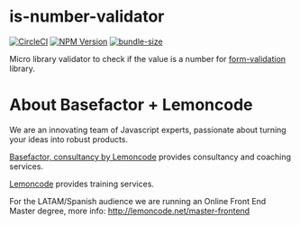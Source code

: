 # is-number-validator

[![CircleCI](https://badgen.net/github/status/Lemoncode/is-number-validator/master/ci?icon=circleci&label=circleci)](https://circleci.com/gh/Lemoncode/is-number-validator/tree/master)
[![NPM Version](https://badgen.net/npm/v/@lemoncode/is-number-validator?icon=npm&label=npm)](https://www.npmjs.com/package/@lemoncode/is-number-validator)
[![bundle-size](https://badgen.net/bundlephobia/min/@lemoncode/is-number-validator)](https://bundlephobia.com/result?p=@lemoncode/is-number-validator)

Micro library validator to check if the value is a number for [form-validation](https://github.com/Lemoncode/form-validation) library.

# About Basefactor + Lemoncode

We are an innovating team of Javascript experts, passionate about turning your ideas into robust products.

[Basefactor, consultancy by Lemoncode](http://www.basefactor.com) provides consultancy and coaching services.

[Lemoncode](http://lemoncode.net/services/en/#en-home) provides training services.

For the LATAM/Spanish audience we are running an Online Front End Master degree, more info: http://lemoncode.net/master-frontend
